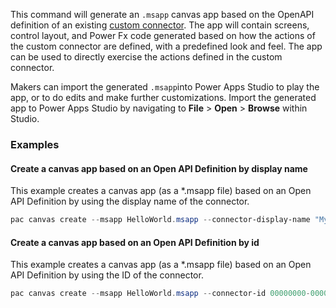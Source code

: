 This command will generate an `.msapp` canvas app based on the OpenAPI definition of an existing [custom connector](/connectors/custom-connectors/).  The app will contain screens, control layout, and Power Fx code generated based on how the actions of the custom connector are defined, with a predefined look and feel.  The app can be used to directly exercise the actions defined in the custom connector.

Makers can import the generated `.msapp`into Power Apps Studio to play the app, or to do edits and make further customizations.  Import the generated app to Power Apps Studio by navigating to **File** > **Open** > **Browse** within Studio.

### Examples

#### Create a canvas app based on an Open API Definition by display name

This example creates a canvas app (as a *.msapp file) based on an Open API Definition by using the display name of the connector.

```powershell
pac canvas create --msapp HelloWorld.msapp --connector-display-name "My Custom Connector"
```

#### Create a canvas app based on an Open API Definition by id

This example creates a canvas app (as a *.msapp file) based on an Open API Definition by using the ID of the connector.

```powershell
pac canvas create --msapp HelloWorld.msapp --connector-id 00000000-0000-0000-0000-000000000000
```

